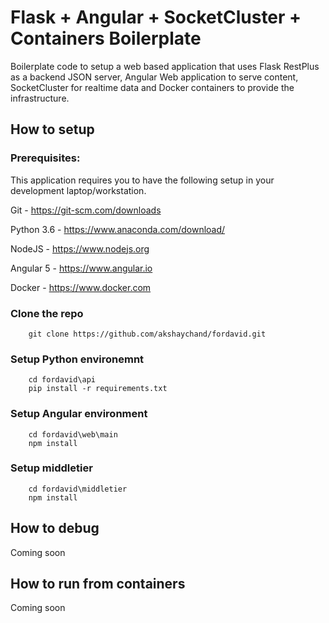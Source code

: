 # Flask + Angular + SocketCluster + Containers Boilerplate

Boilerplate code to setup a web based application that uses Flask RestPlus as a backend JSON server, Angular Web application to serve content, SocketCluster for realtime data and Docker containers to provide the infrastructure.

## How to setup

### Prerequisites:

This application requires you to have the following setup in your development laptop/workstation.

Git - https://git-scm.com/downloads

Python 3.6 - https://www.anaconda.com/download/

NodeJS - https://www.nodejs.org

Angular 5 - https://www.angular.io

Docker - https://www.docker.com

### Clone the repo

```
    git clone https://github.com/akshaychand/fordavid.git
```

### Setup Python environemnt

```
    cd fordavid\api
    pip install -r requirements.txt
```

### Setup Angular environment

```
    cd fordavid\web\main
    npm install
```

### Setup middletier

```
    cd fordavid\middletier
    npm install
```

## How to debug

Coming soon


## How to run from containers

Coming soon